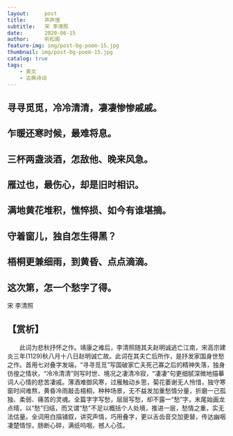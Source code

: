 ```yaml
---
layout:     post
title:      声声慢
subtitle:   宋 李清照
date:       2020-06-15
author:     听松阁
feature-img: img/post-bg-poem-15.jpg
thumbnail: img/post-bg-poem-15.jpg
catalog: true
tags:
    - 美文
    - 古典诗词
---
```


## 寻寻觅觅，冷冷清清，凄凄惨惨戚戚。
## 乍暖还寒时候，最难将息。
## 三杯两盏淡酒，怎敌他、晚来风急。
## 雁过也，最伤心，却是旧时相识。

## 满地黄花堆积，憔悴损、如今有谁堪摘。
## 守着窗儿，独自怎生得黑？
## 梧桐更兼细雨，到黄昏、点点滴滴。
## 这次第，怎一个愁字了得。

宋 李清照

## 【赏析】
　　此词为悲秋抒怀之作。靖康之难后，李清照随其夫赵明诚逃亡江南，宋高宗建炎三年(1129)秋八月十八日赵明诚亡故。此词在其夫亡后所作，是抒发家国身世愁之作。首用七对叠字发端，“寻寻觅觅”写国破家亡夫死己寡之后的精神失落，独身彷徨之情状，“冷冷清清”则写时世、境况之凄清冷寂，“凄凄”句更细腻深微地描摹词人心情的悲苦凄戚。薄酒难御风寒，过雁触动乡思，菊花萎谢无人怜惜，独守寒窗时间难熬，黄昏冷雨敲击梧桐，种种场景，无不益发加重愁情分量，折磨一己孤独、柔弱、痛苦的灵魂。全篇字字写愁，层层写愁，却不露一“愁”字，末尾始画龙点晴，以“愁”归结，而又谓“愁”不足以概括个人处境，推进一层，愁情之重，实无法估量。全词用白描铺叙，讲究声情，巧用叠字，更以舌齿音交加更替，传达幽咽凄楚情悰，肠断心碎，满纸呜咽，撼人心弦。
  
